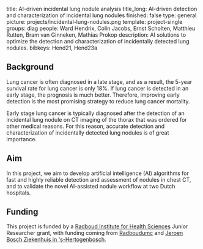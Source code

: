 title: AI-driven incidental lung nodule analysis
title_long: AI-driven detection and characterization of incidental lung nodules
finished: false
type: general
picture: projects/incidental-lung-nodules.png
template: project-single
groups: diag
people: Ward Hendrix, Colin Jacobs, Ernst Scholten, Matthieu Rutten, Bram van Ginneken, Mathias Prokop
description: AI solutions to optimize the detection and characterization of incidentally detected lung nodules. 
bibkeys: Hend21, Hend23a

## Background
Lung cancer is often diagnosed in a late stage, and as a result, the 5-year survival rate for lung cancer is only 18%. If lung cancer is detected in an early stage, the prognosis is much better. Therefore, improving early detection is the most promising strategy to reduce lung cancer mortality.

Early stage lung cancer is typically diagnosed after the detection of an incidental lung nodule on CT imaging of the thorax that was ordered for other medical reasons. For this reason, accurate detection and characterization of incidentally detected lung nodules is of great importance.

## Aim
In this project, we aim to develop artificial intelligence (AI) algorithms for fast and highly reliable detection and assessment of nodules in chest CT, and to validate the novel AI-assisted nodule workflow at two Dutch hospitals.

## Funding
This project is funded by a [Radboud Institute for Health Sciences](https://www.radboudumc.nl/en/radboud-institute-for-health-sciences) Junior Researcher grant, with funding coming from [Radboudumc](https://www.radboudumc.nl) and [Jeroen Bosch Ziekenhuis in 's-Hertogenbosch](https://www.jeroenboschziekenhuis.nl).
